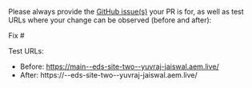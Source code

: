 Please always provide the [GitHub issue(s)](../issues) your PR is for, as well as test URLs where your change can be observed (before and after):

Fix #<gh-issue-id>

Test URLs:
- Before: https://main--eds-site-two--yuvraj-jaiswal.aem.live/
- After: https://<branch>--eds-site-two--yuvraj-jaiswal.aem.live/
